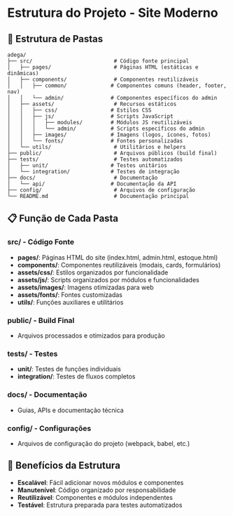 # Estrutura do Projeto - Site Moderno

## 📁 Estrutura de Pastas

```
adega/
├── src/                          # Código fonte principal
│   ├── pages/                    # Páginas HTML (estáticas e dinâmicas)
│   ├── components/               # Componentes reutilizáveis
│   │   ├── common/              # Componentes comuns (header, footer, nav)
│   │   └── admin/               # Componentes específicos do admin
│   ├── assets/                   # Recursos estáticos
│   │   ├── css/                 # Estilos CSS
│   │   ├── js/                  # Scripts JavaScript
│   │   │   ├── modules/         # Módulos JS reutilizáveis
│   │   │   └── admin/           # Scripts específicos do admin
│   │   ├── images/              # Imagens (logos, ícones, fotos)
│   │   └── fonts/               # Fontes personalizadas
│   └── utils/                    # Utilitários e helpers
├── public/                       # Arquivos públicos (build final)
├── tests/                        # Testes automatizados
│   ├── unit/                    # Testes unitários
│   └── integration/             # Testes de integração
├── docs/                         # Documentação
│   └── api/                     # Documentação da API
├── config/                       # Arquivos de configuração
└── README.md                     # Documentação principal
```

## 📋 Função de Cada Pasta

### **src/** - Código Fonte
- **pages/**: Páginas HTML do site (index.html, admin.html, estoque.html)
- **components/**: Componentes reutilizáveis (modais, cards, formulários)
- **assets/css/**: Estilos organizados por funcionalidade
- **assets/js/**: Scripts organizados por módulos e funcionalidades
- **assets/images/**: Imagens otimizadas para web
- **assets/fonts/**: Fontes customizadas
- **utils/**: Funções auxiliares e utilitários

### **public/** - Build Final
- Arquivos processados e otimizados para produção

### **tests/** - Testes
- **unit/**: Testes de funções individuais
- **integration/**: Testes de fluxos completos

### **docs/** - Documentação
- Guias, APIs e documentação técnica

### **config/** - Configurações
- Arquivos de configuração do projeto (webpack, babel, etc.)

## 🎯 Benefícios da Estrutura

- **Escalável**: Fácil adicionar novos módulos e componentes
- **Manutenível**: Código organizado por responsabilidade
- **Reutilizável**: Componentes e módulos independentes
- **Testável**: Estrutura preparada para testes automatizados